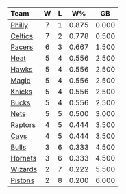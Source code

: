 | Team                            |  W  |  L  |  W%   |  GB   |
|:--------------------------------|:---:|:---:|:-----:|:-----:|
| [Philly](/r/sixers)             |  7  |  1  | 0.875 | 0.000 |
| [Celtics](/r/bostonceltics)     |  7  |  2  | 0.778 | 0.500 |
| [Pacers](/r/pacers)             |  6  |  3  | 0.667 | 1.500 |
| [Heat](/r/heat)                 |  5  |  4  | 0.556 | 2.500 |
| [Hawks](/r/AtlantaHawks)        |  5  |  4  | 0.556 | 2.500 |
| [Magic](/r/OrlandoMagic)        |  5  |  4  | 0.556 | 2.500 |
| [Knicks](/r/NYKnicks)           |  5  |  4  | 0.556 | 2.500 |
| [Bucks](/r/MkeBucks)            |  5  |  4  | 0.556 | 2.500 |
| [Nets](/r/GoNets)               |  5  |  5  | 0.500 | 3.000 |
| [Raptors](/r/torontoraptors)    |  4  |  5  | 0.444 | 3.500 |
| [Cavs](/r/clevelandcavs)        |  4  |  5  | 0.444 | 3.500 |
| [Bulls](/r/chicagobulls)        |  3  |  6  | 0.333 | 4.500 |
| [Hornets](/r/CharlotteHornets)  |  3  |  6  | 0.333 | 4.500 |
| [Wizards](/r/washingtonwizards) |  2  |  7  | 0.222 | 5.500 |
| [Pistons](/r/DetroitPistons)    |  2  |  8  | 0.200 | 6.000 |